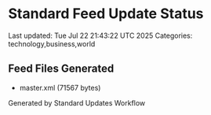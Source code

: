 # Standard Feed Update Status
Last updated: Tue Jul 22 21:43:22 UTC 2025
Categories: technology,business,world

## Feed Files Generated
- master.xml (71567 bytes)

Generated by Standard Updates Workflow
